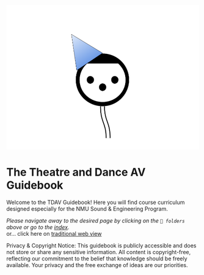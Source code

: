 ![Alt_text](assets/xlr_icon.png)

# The Theatre and Dance AV Guidebook
Welcome to the TDAV Guidebook! Here you will find course curriculum designed especially for the NMU Sound & Engineering Program.

*Please navigate away to the desired page by clicking on the `📁 folders` above or go to the [index](index.md).*
<br>
or... click here on [traditional web view](https://nmutdav.github.io/guidebook/)

Privacy & Copyright Notice: This guidebook is publicly accessible and does not store or share any sensitive information. All content is copyright-free, reflecting our commitment to the belief that knowledge should be freely available. Your privacy and the free exchange of ideas are our priorities.